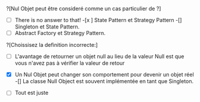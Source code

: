 ?[Nul Objet peut être consideré comme un cas particulier de ?]
-[ ] There is no answer to that!
-[x ] State Pattern et Strategy Pattern
-[] Singleton et State Pattern.
-[ ] Abstract Factory et Strategy Pattern.

?[Choissisez la definition incorrecte:]
-[ ] L'avantage de retourner un objet null au lieu de la valeur Null est que vous n'avez pas à vérifier la valeur de retour
-[x] Un Nul Objet peut changer son comportement pour devenir un objet réel
-[] La classe Null Object est souvent implémentée en tant que Singleton.
-[ ] Tout est juste


